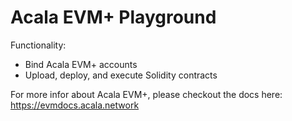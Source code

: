 # Acala EVM+ Playground

Functionality:
- Bind Acala EVM+ accounts
- Upload, deploy, and execute Solidity contracts

For more infor about Acala EVM+, please checkout the docs here: https://evmdocs.acala.network
